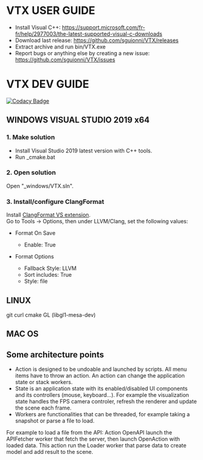 # VTX USER GUIDE

-   Install Visual C++: https://support.microsoft.com/fr-fr/help/2977003/the-latest-supported-visual-c-downloads
-   Download last release: https://github.com/sguionni/VTX/releases
-   Extract archive and run bin/VTX.exe
-   Report bugs or anything else by creating a new issue: https://github.com/sguionni/VTX/issues

# VTX DEV GUIDE
[![Codacy Badge](https://api.codacy.com/project/badge/Grade/25aeed2cf0e54f45b39496354738bfc4)](https://www.codacy.com?utm_source=github.com&amp;utm_medium=referral&amp;utm_content=sguionni/VTX&amp;utm_campaign=Badge_Grade)

## WINDOWS VISUAL STUDIO 2019 x64

### 1. Make solution
-   Install Visual Studio 2019 latest version with C++ tools.  
-   Run _cmake.bat

### 2. Open solution
Open "_windows/VTX.sln".
### 3. Install/configure ClangFormat
Install [ClangFormat VS extension](https://marketplace.visualstudio.com/items?itemName=LLVMExtensions.ClangFormat).  
Go to Tools -> Options, then under LLVM/Clang, set the following values:
-   Format On Save
    -   Enable: True

-   Format Options
    -   Fallback Style: LLVM
    -   Sort includes: True
    -   Style: file

## LINUX

git curl cmake GL (libgl1-mesa-dev)

## MAC OS

## Some architecture points
- Action is designed to be undoable and launched by scripts. All menu items have to throw an action. An action can change the application state or stack workers.
- State is an application state with its enabled/disabled UI components and its controllers (mouse, keyboard...). For example the visualization state handles the FPS camera controler, refresh the renderer and update the scene each frame.
- Workers are functionalities that can be threaded, for example taking a snapshot or parse a file to load.

For example to load a file from the API:
Action OpenAPI launch the APIFetcher worker that fetch the server, then launch OpenAction with loaded data. This action run the Loader worker that parse data to create model and add result to the scene.